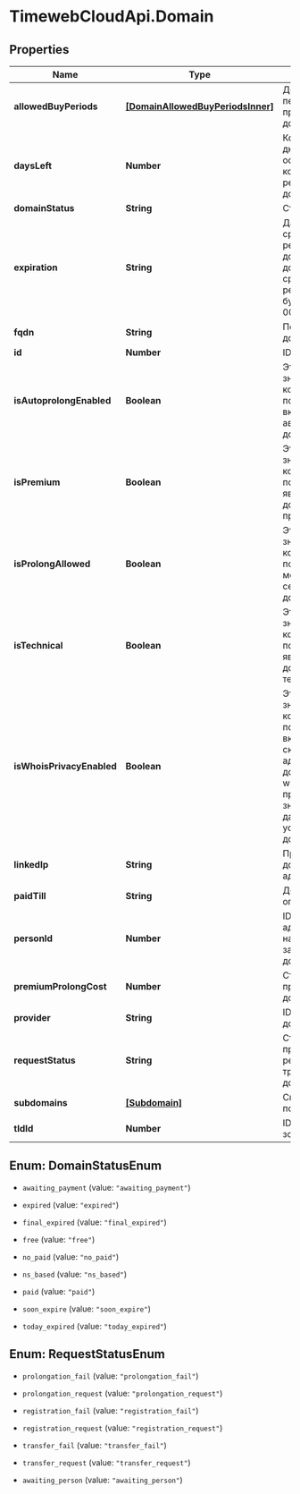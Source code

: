 # TimewebCloudApi.Domain

## Properties

Name | Type | Description | Notes
------------ | ------------- | ------------- | -------------
**allowedBuyPeriods** | [**[DomainAllowedBuyPeriodsInner]**](DomainAllowedBuyPeriodsInner.md) | Допустимые периоды продления домена. | 
**daysLeft** | **Number** | Количество дней, оставшихся до конца срока регистрации домена. | 
**domainStatus** | **String** | Статус домена. | 
**expiration** | **String** | Дата окончания срока регистрации домена, для доменов без срока окончания регистрации будет приходить 0000-00-00. | 
**fqdn** | **String** | Полное имя домена. | 
**id** | **Number** | ID домена. | 
**isAutoprolongEnabled** | **Boolean** | Это логическое значение, которое показывает, включено ли автопродление домена. | 
**isPremium** | **Boolean** | Это логическое значение, которое показывает, является ли домен премиальным. | 
**isProlongAllowed** | **Boolean** | Это логическое значение, которое показывает, можно ли сейчас продлить домен. | 
**isTechnical** | **Boolean** | Это логическое значение, которое показывает, является ли домен техническим. | 
**isWhoisPrivacyEnabled** | **Boolean** | Это логическое значение, которое показывает, включено ли скрытие данных администратора домена для whois. Если приходит null, значит для данной зоны эта услуга не доступна. | 
**linkedIp** | **String** | Привязанный к домену IP-адрес. | 
**paidTill** | **String** | До какого числа оплачен домен. | 
**personId** | **Number** | ID администратора, на которого зарегистрирован домен. | 
**premiumProlongCost** | **Number** | Стоимость премиального домена. | 
**provider** | **String** | ID регистратора домена. | 
**requestStatus** | **String** | Статус заявки на продление/регистрацию/трансфер домена. | 
**subdomains** | [**[Subdomain]**](Subdomain.md) | Список поддоменов. | 
**tldId** | **Number** | ID доменной зоны. | 



## Enum: DomainStatusEnum


* `awaiting_payment` (value: `"awaiting_payment"`)

* `expired` (value: `"expired"`)

* `final_expired` (value: `"final_expired"`)

* `free` (value: `"free"`)

* `no_paid` (value: `"no_paid"`)

* `ns_based` (value: `"ns_based"`)

* `paid` (value: `"paid"`)

* `soon_expire` (value: `"soon_expire"`)

* `today_expired` (value: `"today_expired"`)





## Enum: RequestStatusEnum


* `prolongation_fail` (value: `"prolongation_fail"`)

* `prolongation_request` (value: `"prolongation_request"`)

* `registration_fail` (value: `"registration_fail"`)

* `registration_request` (value: `"registration_request"`)

* `transfer_fail` (value: `"transfer_fail"`)

* `transfer_request` (value: `"transfer_request"`)

* `awaiting_person` (value: `"awaiting_person"`)




